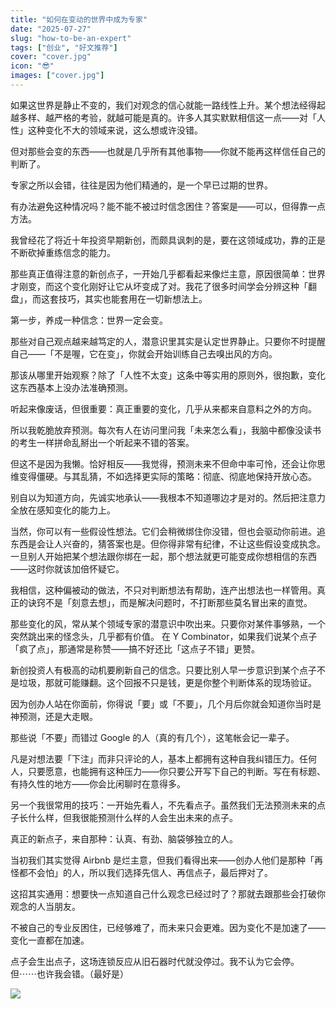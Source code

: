 ```yaml
---
title: "如何在变动的世界中成为专家"
date: "2025-07-27"
slug: "how-to-be-an-expert"
tags: ["创业", "好文推荐"]
cover: "cover.jpg"
icon: "😎"
images: ["cover.jpg"]
---
```

如果这世界是静止不变的，我们对观念的信心就能一路线性上升。某个想法经得起越多样、越严格的考验，就越可能是真的。许多人其实默默相信这一点——对「人性」这种变化不大的领域来说，这么想或许没错。



但对那些会变的东西——也就是几乎所有其他事物——你就不能再这样信任自己的判断了。



专家之所以会错，往往是因为他们精通的，是一个早已过期的世界。



有办法避免这种情况吗？能不能不被过时信念困住？答案是——可以，但得靠一点方法。



我曾经花了将近十年投资早期新创，而颇具讽刺的是，要在这领域成功，靠的正是不断砍掉重练信念的能力。



那些真正值得注意的新创点子，一开始几乎都看起来像烂主意，原因很简单：世界才刚变，而这个变化刚好让它从坏变成了对。我花了很多时间学会分辨这种「翻盘」，而这套技巧，其实也能套用在一切新想法上。



第一步，养成一种信念：世界一定会变。



那些对自己观点越来越笃定的人，潜意识里其实是认定世界静止。只要你不时提醒自己——「不是喔，它在变」，你就会开始训练自己去嗅出风的方向。



那该从哪里开始观察？除了「人性不太变」这条中等实用的原则外，很抱歉，变化这东西基本上没办法准确预测。



听起来像废话，但很重要：真正重要的变化，几乎从来都来自意料之外的方向。



所以我乾脆放弃预测。每次有人在访问里问我「未来怎么看」，我脑中都像没读书的考生一样拼命乱掰出一个听起来不错的答案。



但这不是因为我懒。恰好相反——我觉得，预测未来不但命中率可怜，还会让你思维变得僵硬。与其乱猜，不如选择更实际的策略：彻底、彻底地保持开放心态。



别自以为知道方向，先诚实地承认——我根本不知道哪边才是对的。然后把注意力全放在感知变化的能力上。



当然，你可以有一些假设性想法。它们会稍微绑住你没错，但也会驱动你前进。追东西是会让人兴奋的，猜答案也是。但你得非常有纪律，不让这些假设变成执念。
一旦别人开始把某个想法跟你绑在一起，那个想法就更可能变成你想相信的东西——这时你就该加倍怀疑它。



我相信，这种偏被动的做法，不只对判断想法有帮助，连产出想法也一样管用。真正的诀窍不是「刻意去想」，而是解决问题时，不打断那些莫名冒出来的直觉。



那些变化的风，常从某个领域专家的潜意识中吹出来。只要你对某件事够熟，一个突然跳出来的怪念头，几乎都有价值。
在 Y Combinator，如果我们说某个点子「疯了点」，那通常是称赞——搞不好还比「这点子不错」更赞。



新创投资人有极高的动机要刷新自己的信念。只要比别人早一步意识到某个点子不是垃圾，那就可能赚翻。这个回报不只是钱，更是你整个判断体系的现场验证。



因为创办人站在你面前，你得说「要」或「不要」，几个月后你就会知道你当时是神预测，还是大走眼。



那些说「不要」而错过 Google 的人（真的有几个），这笔帐会记一辈子。



凡是对想法要「下注」而非只评论的人，基本上都拥有这种自我纠错压力。任何人，只要愿意，也能拥有这种压力——你只要公开写下自己的判断。写在有标题、有持久性的地方——你会比闲聊时在意得多。



另一个我很常用的技巧：一开始先看人，不先看点子。虽然我们无法预测未来的点子长什么样，但我很能预测什么样的人会生出未来的点子。



真正的新点子，来自那种：认真、有劲、脑袋够独立的人。



当初我们其实觉得 Airbnb 是烂主意，但我们看得出来——创办人他们是那种「再怪都不会怕」的人，所以我们选择先信人、再信点子，最后押对了。



这招其实通用：想要快一点知道自己什么观念已经过时了？那就去跟那些会打破你观念的人当朋友。



不被自己的专业反困住，已经够难了，而未来只会更难。因为变化不是加速了——变化一直都在加速。



点子会生出点子，这场连锁反应从旧石器时代就没停过。我不认为它会停。
但⋯⋯也许我会错。（最好是）




![](https://prod-files-secure.s3.us-west-2.amazonaws.com/112d0858-5090-4d34-a606-b75eb8d65fd2/46476355-9cf3-4e99-9b7a-3531bc426380/1000202064.png?X-Amz-Algorithm=AWS4-HMAC-SHA256&X-Amz-Content-Sha256=UNSIGNED-PAYLOAD&X-Amz-Credential=ASIAZI2LB466SOJHJI6X%2F20250802%2Fus-west-2%2Fs3%2Faws4_request&X-Amz-Date=20250802T153420Z&X-Amz-Expires=3600&X-Amz-Security-Token=IQoJb3JpZ2luX2VjEN%2F%2F%2F%2F%2F%2F%2F%2F%2F%2F%2FwEaCXVzLXdlc3QtMiJIMEYCIQC%2Fa5mmQDVvRRvZ3ze6wiQ77SN560BO365FZjlXjl7cfAIhAL%2Bjj%2FjV3Nr0PPA5%2FzLzhtSCZBVsx%2FTmAoUboCzaTVfbKv8DCBgQABoMNjM3NDIzMTgzODA1Igxh3ZtTs2msxnx6gkoq3AMULrlom1Vae3%2BsItvcc%2FXfpEQG3QKpF4Lz%2BbgUce1aBjvZaYQ7H2TkZ8GQfLzV1C8ULK283kqhU3lrlgR%2BpXuHOupQ7KuNmIEK%2FJScP3IC3wYkMYlIdnVnAwr27UYGxwbJYVJutUpaXL90kqQffI2ba4LH9Z4xBIZn7tRyMn4ZyfM4DWpk5Z%2FlRG9vYaOMBf4HiH%2FDKLKV0QyiPPp3nUWGzo41yA879SyiDBzqxLlgwfEWMryS7NOONRSQYQ7vlk%2FewCxl2%2FNXL%2FF2kPK6L%2B%2FI6wiHXo0Bbo2Ik0ib3%2Bm%2FnVR6xvG%2F%2FV8iG1H0HKrHVkeuBC422nbAsukNLu4LosJgfQjVa%2FK4wA6tDfbC62GdOrOImkhZ0HanT88GEqdmKUc52k7MglQSkUGkddvoLjuBqXZnRC5c7qbaVhcAGciLhe7izlAz%2FuquI9CGzApiQyc7JsthQp5MNYedUxskwSY4%2BPcDpFFRlhPaeD7FdvrMgJoYKnhBiX52izsipqFMvCZLlILcw%2B8CwJ3a4B8JZsoKD2douPbXYWOWPScJFJSRMzJRoYqJx8%2FYw2QgCRedx%2B5lF9QxioePXywloXwq08371d1u8W%2BFJ01gVtsncoovH4yIJWRIwxBmfJJ1XDCJwLjEBjqkAT8f3yp0S11OzKbKYDeEHNs4qS62S0%2FSKPkVgXv9WS1TcyN%2BJh73prPqqoh9i4XTdBQZTvnfPy9hKWCaf0nYcgWLxWs1X6BQWmRgp68qSG4RwnZF57NhBKtdrBtW548rMeaPQlsLRReuOWvOHHxQgmPiX%2F2wLmueaQx8qzueJyL9r3T5QG%2FqAsLbnXuOguLK4vQ%2FeBDBrnk3h8fKqnJi346%2FeZLX&X-Amz-Signature=0369d9c05eacc75e1245764c048f17ffa8b747a3c948c9374bb3845c73c2b733&X-Amz-SignedHeaders=host&x-amz-checksum-mode=ENABLED&x-id=GetObject)

